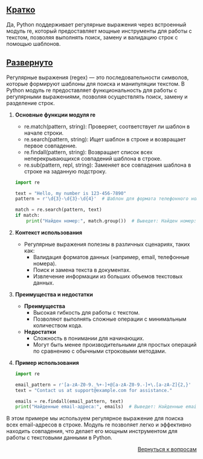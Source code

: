 ## <u>Кратко</u>

Да, Python поддерживает регулярные выражения через встроенный модуль re, который предоставляет мощные инструменты
для работы с текстом, позволяя выполнять поиск, замену и валидацию строк с помощью шаблонов.

## <u>Развернуто</u>

Регулярные выражения (regex) — это последовательности символов, которые формируют шаблоны для поиска и манипуляции
текстом. В Python модуль re предоставляет функциональность для работы с регулярными выражениями, позволяя осуществлять
поиск, замену и разделение строк.

1. **Основные функции модуля re**
    - re.match(pattern, string): Проверяет, соответствует ли шаблон в начале строки.
    - re.search(pattern, string): Ищет шаблон в строке и возвращает первое совпадение.
    - re.findall(pattern, string): Возвращает список всех неперекрывающихся совпадений шаблона в строке.
    - re.sub(pattern, repl, string): Заменяет все совпадения шаблона в строке на заданную подстроку.
    ```Python
    import re

    text = "Hello, my number is 123-456-7890"
    pattern = r'\d{3}-\d{3}-\d{4}'  # Шаблон для формата телефонного номера

    match = re.search(pattern, text)
    if match:
        print("Найден номер:", match.group())  # Выведет: Найден номер: 123-456-7890
    ```

2. **Контекст использования**
    - Регулярные выражения полезны в различных сценариях, таких как:
        - Валидация форматов данных (например, email, телефонные номера).
        - Поиск и замена текста в документах.
        - Извлечение информации из больших объемов текстовых данных.

3. **Преимущества и недостатки**
    - **Преимущества**
        - Высокая гибкость для работы с текстом.
        - Позволяют выполнять сложные операции с минимальным количеством кода.
    - **Недостатки**
        - Сложность в понимании для начинающих.
        - Могут быть менее производительными для простых операций по сравнению с обычными строковыми методами.

4. **Пример использования**
    ```Python
    import re

    email_pattern = r'[a-zA-Z0-9._%+-]+@[a-zA-Z0-9.-]+\.[a-zA-Z]{2,}'
    text = "Contact us at support@example.com for assistance."

    emails = re.findall(email_pattern, text)
    print("Найденные email-адреса:", emails)  # Выведет: Найденные email-адреса: ['support@example.com']
    ```

В этом примере мы используем регулярное выражение для поиска всех email-адресов в строке. Модуль re позволяет легко и
эффективно находить совпадения, что делает его мощным инструментом для работы с текстовыми данными в Python.

<div align="right">

[Вернуться к вопросам](../Вопросы.md)

</div>
